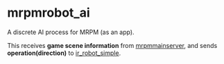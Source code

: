 # mrpmrobot_ai

A discrete AI process for MRPM (as an app). 

This receives **game scene information** from [mrpmmainserver](https://github.com/IntegratedReality/mrpmmainserver), and sends **operation(direction)** to [ir_robot_simple](https://github.com/IntegratedReality/ir_robot_simple).

